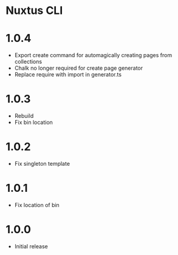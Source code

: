 # Nuxtus CLI

# 1.0.4

- Export create command for automagically creating pages from collections
- Chalk no longer required for create page generator
- Replace require with import in generator.ts

# 1.0.3

- Rebuild
- Fix bin location

# 1.0.2

- Fix singleton template

# 1.0.1

- Fix location of bin

# 1.0.0

- Initial release